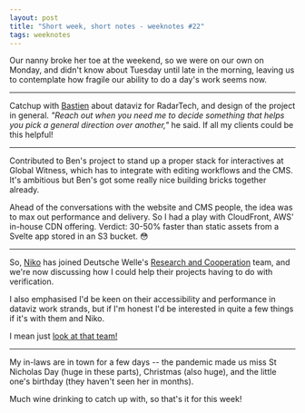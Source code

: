 ```yaml
---
layout: post
title: "Short week, short notes - weeknotes #22"
tags: weeknotes
---
```



Our nanny broke her toe at the weekend, so we were on our own on Monday, and didn't know about Tuesday until late in the morning, leaving us to contemplate how fragile our ability to do a day's work seems now.

--- 

Catchup with [Bastien](https://bzg.fr/) about dataviz for RadarTech, and design of the project in general. _"Reach out when you need me to decide something that helps you pick a general direction over another,"_ he said. If all my clients could be this helpful!

---

Contributed to Ben's project to stand up a proper stack for interactives at Global Witness, which has to integrate with editing workflows and the CMS. It's ambitious but Ben's got some really nice building bricks together already.

Ahead of the conversations with the website and CMS people, the idea was to max out performance and delivery. So I had a play with CloudFront, AWS' in-house CDN offering. Verdict: 30-50% faster than static assets from a Svelte app stored in an S3 bucket. 😳

---

So, [Niko](https://niko.io/) has joined Deutsche Welle's [Research and Cooperation](https://innovation.dw.com/) team, and we're now discussing how I could help their projects having to do with verification.

I also emphasised I'd be keen on their accessibility and performance in dataviz work strands, but if I'm honest I'd be interested in quite a few things if it's with them and Niko.

I mean just [look at that team!](https://innovation.dw.com/team/)

---

My in-laws are in town for a few days -- the pandemic made us miss St Nicholas Day (huge in these parts), Christmas (also huge), and the little one's birthday (they haven't seen her in months). 

Much wine drinking to catch up with, so that's it for this week!
